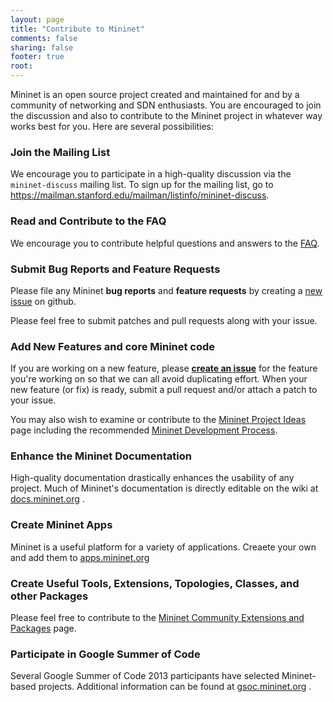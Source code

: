 ```yaml
---
layout: page
title: "Contribute to Mininet"
comments: false
sharing: false
footer: true
root:
---
```


Mininet is an open source project created and maintained for and by a community of networking and SDN enthusiasts. You are encouraged to join the discussion and also to contribute to the Mininet project in whatever way works best for you. Here are several possibilities:

### Join the Mailing List

We encourage you to participate in a high-quality discussion via the
`mininet-discuss` mailing list. To sign up for the mailing list, go to <https://mailman.stanford.edu/mailman/listinfo/mininet-discuss>.

### Read and Contribute to the FAQ

We encourage you to contribute helpful questions and answers to the [FAQ](https://github.com/mininet/mininet/wiki/FAQ).

### Submit Bug Reports and Feature Requests

Please file any Mininet **bug reports** and **feature requests** by creating a [new issue](https://github.com/mininet/mininet/issues) on github. 

Please feel free to submit patches and pull requests along with your issue.

### Add New Features and core Mininet code

If you are working on a new feature, please **[create an issue](https://github.com/mininet/mininet/issues)** for the feature you're working on so that we can all avoid duplicating effort. When your new feature (or fix) is ready, submit a pull request and/or attach a patch to your issue.

You may also wish to examine or contribute to the [Mininet Project Ideas](https://github.com/mininet/mininet/wiki/Ideas) page including the recommended [Mininet Development Process](https://github.com/mininet/mininet/wiki/Ideas#mininet-development-process).

###  Enhance the Mininet Documentation

High-quality documentation drastically enhances the usability of any project. Much of Mininet's documentation is directly editable on the wiki at [docs.mininet.org](docs) .

### Create Mininet Apps

Mininet is a useful platform for a variety of applications. Creaete your own and add them to 
[apps.mininet.org](apps)

### Create Useful Tools, Extensions, Topologies, Classes, and other Packages
 
Please feel free to contribute to the [Mininet Community Extensions and Packages](https://github.com/mininet/mininet/wiki/Mininet-Community-Extensions-and-Packages) page.

### Participate in Google Summer of Code

Several Google Summer of Code 2013 participants have selected Mininet-based projects. Additional information can be found at [gsoc.mininet.org](gsoc) .